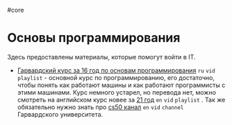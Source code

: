 #core

# Основы программирования
Здесь предоставлены материалы, которые помогут войти в IT.

- [Гарвардский курс за 16 год по основам программирования](https://www.youtube.com/watch?v=Sy_wba7l1UU&list=PLawfWYMUziZqyUL5QDLVbe3j5BKWj42E5) `ru` `vid` `playlist` - основной курс по программированию, его достаточно, чтобы понять как работают машины и как работают программисты с этими машинами. Курс немного устарел, но перевода нет, можно смотреть на английском курс новее за [21 год](https://www.youtube.com/watch?v=NZxALvNlF-8&list=PLhQjrBD2T383f9scHRNYJkior2VvYjpSL) `en` `vid` `playlist` . Так же обязательно нужно знать про [cs50 канал](https://www.youtube.com/c/cs50)  `en` `vid` `channel` Гарвардского университета.